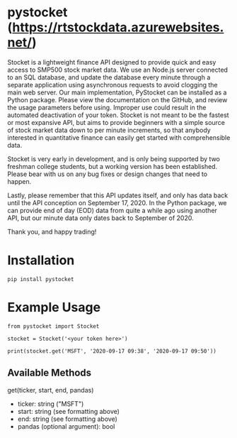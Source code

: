 # pystocket (https://rtstockdata.azurewebsites.net/)

Stocket is a lightweight finance API designed to provide quick and easy access to SMP500 stock market data. We use an Node.js server connected to an SQL database, and update the database every minute through a separate application using asynchronous requests to avoid clogging the main web server. Our main implementation, PyStocket can be installed as a Python package. Please view the documentation on the GitHub, and review the usage parameters before using. Improper use could result in the automated deactivation of your token. Stocket is not meant to be the fastest or most expansive API, but aims to provide beginners with a simple source of stock market data down to per minute increments, so that anybody interested in quantitative finance can easily get started with comprehensible data.

Stocket is very early in development, and is only being supported by two freshman college students, but a working version has been established. Please bear with us on any bug fixes or design changes that need to happen. 

Lastly, please remember that this API updates itself, and only has data back until the API conception on September 17, 2020. In the Python package, we can provide end of day (EOD) data from quite a while ago using another API, but our minute data only dates back to September of 2020.

Thank you, and happy trading!

# Installation

``` pip install pystocket ```

# Example Usage
```
from pystocket import Stocket

stocket = Stocket('<your token here>')

print(stocket.get('MSFT', '2020-09-17 09:38', '2020-09-17 09:50'))
```

## Available Methods

get(ticker, start, end, pandas)
- ticker: string ("MSFT")
- start: string (see formatting above)
- end: string (see formatting above)
- pandas (optional argument): bool

